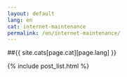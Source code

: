 ```yaml
---
layout: default
lang: en
cat: internet-maintenance
permalink: /en/internet-maintenance/
---
```


##{{ site.cats[page.cat][page.lang] }}

{% include post_list.html %}